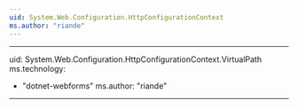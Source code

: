 ```yaml
---
uid: System.Web.Configuration.HttpConfigurationContext
ms.author: "riande"
---
```


---
uid: System.Web.Configuration.HttpConfigurationContext.VirtualPath
ms.technology: 
  - "dotnet-webforms"
ms.author: "riande"
---
